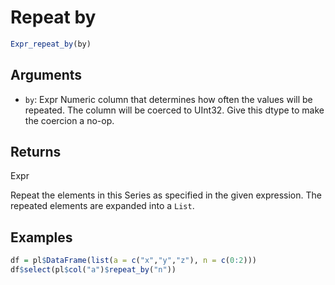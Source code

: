 # Repeat by

```r
Expr_repeat_by(by)
```

## Arguments

- `by`: Expr Numeric column that determines how often the values will be repeated. The column will be coerced to UInt32. Give this dtype to make the coercion a no-op.

## Returns

Expr

Repeat the elements in this Series as specified in the given expression. The repeated elements are expanded into a `List`.

## Examples

```r
df = pl$DataFrame(list(a = c("x","y","z"), n = c(0:2)))
df$select(pl$col("a")$repeat_by("n"))
```